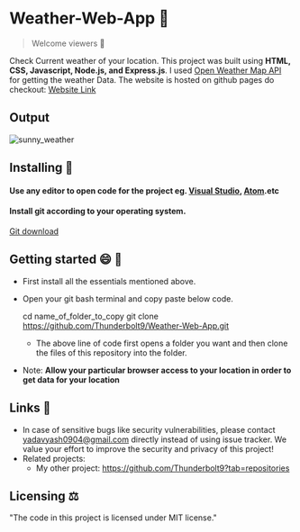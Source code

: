 # Weather-Web-App 🌅
> Welcome viewers 🙂

Check Current weather of your location. This project was built using <strong>HTML, CSS, Javascript, Node.js, and Express.js</strong>. I used <a href= "https://openweathermap.org/">Open Weather Map API</a> for getting the weather Data. The website is hosted on github pages do checkout: [Website Link](https://bhavesh-weather-app.herokuapp.com/)

## Output
![sunny_weather](https://user-images.githubusercontent.com/63863797/136687728-ece87890-f0db-408c-87c1-f8bd2e06166b.png)


## Installing 💾 

#### Use any editor to open code for the project eg. [Visual Studio](https://visualstudio.microsoft.com/downloads/), [Atom](https://atom.io/).etc

#### Install git according to your operating system.
[Git download](https://git-scm.com/downloads)

## Getting started 😄 📑
- First install all the essentials mentioned above.
- Open your git bash terminal and copy paste below code.
  
  cd name_of_folder_to_copy
  git clone https://github.com/Thunderbolt9/Weather-Web-App.git
  
  - The above line of code first opens a folder you want and then clone the files of this repository into the folder.
  
- Note: <strong>Allow your particular browser access to your location in order to get data for your location</strong>

## Links 🔗
- In case of sensitive bugs like security vulnerabilities, please contact
    yadavyash0904@gmail.com directly instead of using issue tracker. We value your effort
    to improve the security and privacy of this project!
- Related projects:
  - My other project: https://github.com/Thunderbolt9?tab=repositories
  
## Licensing ⚖️ 

"The code in this project is licensed under MIT license."

